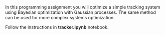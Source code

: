 In this programming assignment you will optimize a simple tracking system using Bayesian optimization with Gaussian processes. 
The same method can be used for more complex systems optimization.

Follow the instructions in **tracker.ipynb** notebook.

